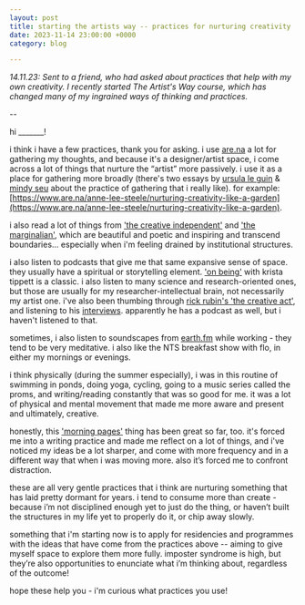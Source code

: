 ```yaml
---
layout: post
title: starting the artists way -- practices for nurturing creativity
date: 2023-11-14 23:00:00 +0000
category: blog

---
```


_14.11.23: Sent to a friend, who had asked about practices that help with my own creativity. I recently started The Artist's Way course, which has changed many of my ingrained ways of thinking and practices._

-- 

hi _______!

i think i have a few practices, thank you for asking. i use [are.na](https://www.are.na/) a lot for gathering my thoughts, and because it's a designer/artist space, i come across a lot of things that nurture the “artist” more passively. i use it as a place for gathering more broadly (there's two essays by [ursula le guin](https://otherfutures.nl/uploads/documents/le-guin-the-carrier-bag-theory-of-fiction.pdf) & [mindy seu](https://issue1.shiftspace.pub/on-gathering-mindy-seu) about the practice of gathering that i really like). for example: [https://www.are.na/anne-lee-steele/nurturing-creativity-like-a-garden](https://www.are.na/anne-lee-steele/nurturing-creativity-like-a-garden).

i also read a lot of things from ['the creative independent'](https://thecreativeindependent.com/) and ['the marginalian'](https://www.themarginalian.org/), which are beautiful and poetic and inspiring and transcend boundaries... especially when i'm feeling drained by institutional structures. 

i also listen to podcasts that give me that same expansive sense of space. they usually have a spiritual or storytelling element. ['on being'](https://onbeing.org/series/podcast/) with krista tippett is a classic. i also listen to many science and research-oriented ones, but those are usually for my researcher-intellectual brain, not necessarily my artist one. i've also been thumbing through [rick rubin's 'the creative act'](https://www.goodreads.com/en/book/show/60965426), and listening to his [interviews](https://www.youtube.com/watch?v=QReC6tvrARA). apparently he has a podcast as well, but i haven't listened to that.

sometimes, i also listen to soundscapes from [earth.fm](https://earth.fm/) while working - they tend to be very meditative. i also like the NTS breakfast show with flo, in either my mornings or evenings.

i think physically (during the summer especially), i was in this routine of swimming in ponds, doing yoga, cycling, going to a music series called the proms, and writing/reading constantly that was so good for me. it was a lot of physical and mental movement that made me more aware and present and ultimately, creative.

honestly, this ['morning pages'](https://juliacameronlive.com/basic-tools/morning-pages/) thing has been great so far, too. it's forced me into a writing practice and made me reflect on a lot of things, and i've noticed my ideas be a lot sharper, and come with more frequency and in a different way that when i was moving more. also it’s forced me to confront distraction.

these are all very gentle practices that i think are nurturing something that has laid pretty dormant for years. i tend to consume more than create - because i’m not disciplined enough yet to just do the thing, or haven’t built the structures in my life yet to properly do it, or chip away slowly.

something that i'm starting now is to apply for residencies and programmes with the ideas that have come from the practices above -- aiming to give myself space to explore them more fully. imposter syndrome is high, but they’re also opportunities to enunciate what i’m thinking about, regardless of the outcome!

hope these help you - i'm curious what practices you use!
